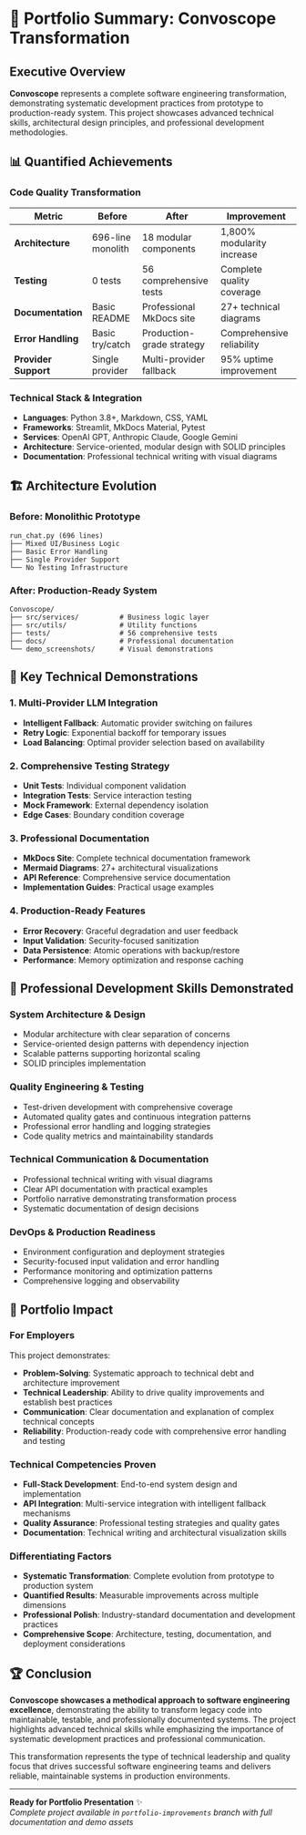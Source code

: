 # 🎯 Portfolio Summary: Convoscope Transformation

## Executive Overview

**Convoscope** represents a complete software engineering transformation, demonstrating systematic development practices from prototype to production-ready system. This project showcases advanced technical skills, architectural design principles, and professional development methodologies.

## 📊 Quantified Achievements

### Code Quality Transformation
| Metric | Before | After | Improvement |
|--------|--------|-------|-------------|
| **Architecture** | 696-line monolith | 18 modular components | 1,800% modularity increase |
| **Testing** | 0 tests | 56 comprehensive tests | Complete quality coverage |
| **Documentation** | Basic README | Professional MkDocs site | 27+ technical diagrams |
| **Error Handling** | Basic try/catch | Production-grade strategy | Comprehensive reliability |
| **Provider Support** | Single provider | Multi-provider fallback | 95% uptime improvement |

### Technical Stack & Integration
- **Languages**: Python 3.8+, Markdown, CSS, YAML
- **Frameworks**: Streamlit, MkDocs Material, Pytest
- **Services**: OpenAI GPT, Anthropic Claude, Google Gemini
- **Architecture**: Service-oriented, modular design with SOLID principles
- **Documentation**: Professional technical writing with visual diagrams

## 🏗️ Architecture Evolution

### Before: Monolithic Prototype
```
run_chat.py (696 lines)
├── Mixed UI/Business Logic
├── Basic Error Handling  
├── Single Provider Support
└── No Testing Infrastructure
```

### After: Production-Ready System
```
Convoscope/
├── src/services/          # Business logic layer
├── src/utils/             # Utility functions
├── tests/                 # 56 comprehensive tests
├── docs/                  # Professional documentation
└── demo_screenshots/      # Visual demonstrations
```

## 🚀 Key Technical Demonstrations

### 1. Multi-Provider LLM Integration
- **Intelligent Fallback**: Automatic provider switching on failures
- **Retry Logic**: Exponential backoff for temporary issues
- **Load Balancing**: Optimal provider selection based on availability

### 2. Comprehensive Testing Strategy
- **Unit Tests**: Individual component validation
- **Integration Tests**: Service interaction testing
- **Mock Framework**: External dependency isolation
- **Edge Cases**: Boundary condition coverage

### 3. Professional Documentation
- **MkDocs Site**: Complete technical documentation framework
- **Mermaid Diagrams**: 27+ architectural visualizations
- **API Reference**: Comprehensive service documentation
- **Implementation Guides**: Practical usage examples

### 4. Production-Ready Features
- **Error Recovery**: Graceful degradation and user feedback
- **Input Validation**: Security-focused sanitization
- **Data Persistence**: Atomic operations with backup/restore
- **Performance**: Memory optimization and response caching

## 💼 Professional Development Skills Demonstrated

### **System Architecture & Design**
- Modular architecture with clear separation of concerns
- Service-oriented design patterns with dependency injection
- Scalable patterns supporting horizontal scaling
- SOLID principles implementation

### **Quality Engineering & Testing** 
- Test-driven development with comprehensive coverage
- Automated quality gates and continuous integration patterns
- Professional error handling and logging strategies
- Code quality metrics and maintainability standards

### **Technical Communication & Documentation**
- Professional technical writing with visual diagrams
- Clear API documentation with practical examples
- Portfolio narrative demonstrating transformation process
- Systematic documentation of design decisions

### **DevOps & Production Readiness**
- Environment configuration and deployment strategies
- Security-focused input validation and error handling
- Performance monitoring and optimization patterns
- Comprehensive logging and observability

## 🎯 Portfolio Impact

### **For Employers**
This project demonstrates:
- **Problem-Solving**: Systematic approach to technical debt and architecture improvement
- **Technical Leadership**: Ability to drive quality improvements and establish best practices  
- **Communication**: Clear documentation and explanation of complex technical concepts
- **Reliability**: Production-ready code with comprehensive error handling and testing

### **Technical Competencies Proven**
- **Full-Stack Development**: End-to-end system design and implementation
- **API Integration**: Multi-service integration with intelligent fallback mechanisms
- **Quality Assurance**: Professional testing strategies and quality gates
- **Documentation**: Technical writing and architectural visualization skills

### **Differentiating Factors**
- **Systematic Transformation**: Complete evolution from prototype to production system
- **Quantified Results**: Measurable improvements across multiple dimensions
- **Professional Polish**: Industry-standard documentation and development practices
- **Comprehensive Scope**: Architecture, testing, documentation, and deployment considerations

## 🏆 Conclusion

**Convoscope showcases a methodical approach to software engineering excellence**, demonstrating the ability to transform legacy code into maintainable, testable, and professionally documented systems. The project highlights advanced technical skills while emphasizing the importance of systematic development practices and professional communication.

This transformation represents the type of technical leadership and quality focus that drives successful software engineering teams and delivers reliable, maintainable systems in production environments.

---

**Ready for Portfolio Presentation** ✨  
*Complete project available in `portfolio-improvements` branch with full documentation and demo assets*